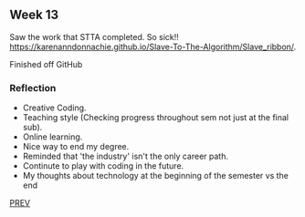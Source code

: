 ## Week 13

Saw the work that STTA completed. So sick!!
https://karenanndonnachie.github.io/Slave-To-The-Algorithm/Slave_ribbon/.  

Finished off GitHub

### Reflection

- Creative Coding.  
- Teaching style (Checking progress throughout sem not just at the final sub).  
- Online learning.  
- Nice way to end my degree.  
- Reminded that 'the industry' isn't the only career path.   
- Continute to play with coding in the future.  
- My thoughts about technology at the beginning of the semester vs the end

[PREV](https://github.com/HamishPayne/CODE-WORDS/edit/master/Classroom/Week-12)
